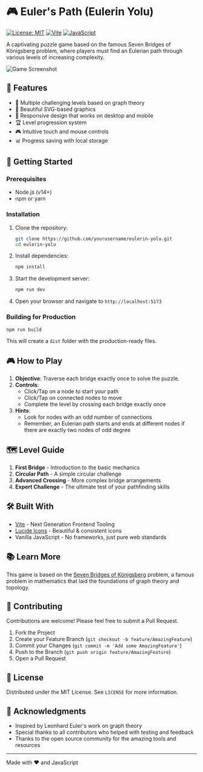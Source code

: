 # 🎮 Euler's Path (Eulerin Yolu)

[![License: MIT](https://img.shields.io/badge/License-MIT-yellow.svg)](https://opensource.org/licenses/MIT)
[![Vite](https://img.shields.io/badge/Built%20with-Vite-646CFF.svg)](https://vitejs.dev/)
[![JavaScript](https://img.shields.io/badge/JavaScript-ES6%2B-yellow)](https://developer.mozilla.org/en-US/docs/Web/JavaScript)

A captivating puzzle game based on the famous Seven Bridges of Königsberg problem, where players must find an Eulerian path through various levels of increasing complexity.

![Game Screenshot](public/svgs/konigsberg.svg)

## 🌟 Features

- 🧩 Multiple challenging levels based on graph theory
- 🎨 Beautiful SVG-based graphics
- 📱 Responsive design that works on desktop and mobile
- 🏆 Level progression system
- 🎮 Intuitive touch and mouse controls
- 📊 Progress saving with local storage

## 🚀 Getting Started

### Prerequisites

- Node.js (v14+)
- npm or yarn

### Installation

1. Clone the repository:
   ```bash
   git clone https://github.com/yourusername/eulerin-yolu.git
   cd eulerin-yolu
   ```

2. Install dependencies:
   ```bash
   npm install
   ```

3. Start the development server:
   ```bash
   npm run dev
   ```

4. Open your browser and navigate to `http://localhost:5173`

### Building for Production

```bash
npm run build
```

This will create a `dist` folder with the production-ready files.

## 🎮 How to Play

1. **Objective**: Traverse each bridge exactly once to solve the puzzle.
2. **Controls**:
   - Click/Tap on a node to start your path
   - Click/Tap on connected nodes to move
   - Complete the level by crossing each bridge exactly once
3. **Hints**:
   - Look for nodes with an odd number of connections
   - Remember, an Eulerian path starts and ends at different nodes if there are exactly two nodes of odd degree

## 🗺️ Level Guide

1. **First Bridge** - Introduction to the basic mechanics
2. **Circular Path** - A simple circular challenge
3. **Advanced Crossing** - More complex bridge arrangements
4. **Expert Challenge** - The ultimate test of your pathfinding skills

## 🛠️ Built With

- [Vite](https://vitejs.dev/) - Next Generation Frontend Tooling
- [Lucide Icons](https://lucide.dev/) - Beautiful & consistent icons
- Vanilla JavaScript - No frameworks, just pure web standards

## 📚 Learn More

This game is based on the [Seven Bridges of Königsberg](https://en.wikipedia.org/wiki/Seven_Bridges_of_K%C3%B6nigsberg) problem, a famous problem in mathematics that laid the foundations of graph theory and topology.

## 🤝 Contributing

Contributions are welcome! Please feel free to submit a Pull Request.

1. Fork the Project
2. Create your Feature Branch (`git checkout -b feature/AmazingFeature`)
3. Commit your Changes (`git commit -m 'Add some AmazingFeature'`)
4. Push to the Branch (`git push origin feature/AmazingFeature`)
5. Open a Pull Request

## 📄 License

Distributed under the MIT License. See `LICENSE` for more information.

## 🙏 Acknowledgments

- Inspired by Leonhard Euler's work on graph theory
- Special thanks to all contributors who helped with testing and feedback
- Thanks to the open source community for the amazing tools and resources

---

Made with ❤️ and JavaScript
